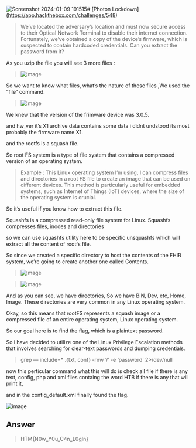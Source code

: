 ![Screenshot 2024-01-09 191515](https://github.com/ValhalaKing16/Hack-The-Box-CTF/assets/94128525/50ae616f-dbae-4312-b44b-ceca8871db5d)# [Photon Lockdown] (https://app.hackthebox.com/challenges/548)

> We’ve located the adversary’s location and must now secure access to their Optical Network Terminal to disable their internet connection. Fortunately, we’ve obtained a copy of the device’s firmware, which is suspected to contain hardcoded credentials. Can you extract the password from it?

As you uzip the file you will see 3 more files :

> ![image](https://github.com/ValhalaKing16/Hack-The-Box-CTF/assets/94128525/3c7ebde0-ec8e-4695-8127-c5c37c4b135b)

So we want to know what files, what’s the nature of these files ,We used the “file” command.

> ![image](https://github.com/ValhalaKing16/Hack-The-Box-CTF/assets/94128525/f9a04941-a60a-4111-9bbd-bb4b9178f6e6)

We knew that the version of the frimware device was 3.0.5.

and hw_ver it’s X1 archive data contains some data i didnt undstood its most probably the firmware name X1.

and the rootfs is a squash file.

So root FS system is a type of file system that contains a compressed version of an operating system.

> Example : This Linux operating system I’m using, I can compress files and directories in a root FS file to create an image that can be used on different devices. This method is particularly useful for embedded systems, such as Internet of Things (IoT) devices, where the size of the operating system is crucial.

So it’s useful if you know how to extract this file.

Squashfs is a compressed read-only file system for Linux. Squashfs compresses files, inodes and directories

so we can use squashfs utility here to be specific unsquashfs which will extract all the content of rootfs file.

So since we created a specific directory to host the contents of the FHIR system, we’re going to create another one called Contents.

> ![image](https://github.com/ValhalaKing16/Hack-The-Box-CTF/assets/94128525/f771e38f-5f22-4d27-88a7-5747f7670def)

> ![image](https://github.com/ValhalaKing16/Hack-The-Box-CTF/assets/94128525/bb179133-d27d-463e-bdd8-9ca37504d3d9)

And as you can see, we have directories, So we have BIN, Dev, etc, Home, Image. These directories are very common in any Linux operating system.

Okay, so this means that rootFS represents a squash image or a compressed file of an entire operating system, Linux operating system.

So our goal here is to find the flag, which is a plaintext password.

So i have decided to utilize one of the Linux Privilege Escalation methods that involves searching for clear-text passwords and dumping credentials.

> grep — include=* .{txt, conf} -rnw ‘/’ -e ‘password’ 2>/dev/null

now this perticular command what this will do is check all file if there is any text, config, php and xml files containg the word HTB if there is any that will print it,

and in the config_default.xml finally found the flag.

![image](https://github.com/ValhalaKing16/Hack-The-Box-CTF/assets/94128525/228c9d22-f013-4af2-bd1c-301cee4b8803)

## Answer
> HTM{N0w_Y0u_C4n_L0gIn}
